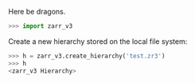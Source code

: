 Here be dragons.

```python
>>> import zarr_v3

```

Create a new hierarchy stored on the local file system:

```python
>>> h = zarr_v3.create_hierarchy('test.zr3')
>>> h
<zarr_v3 Hierarchy>

```
